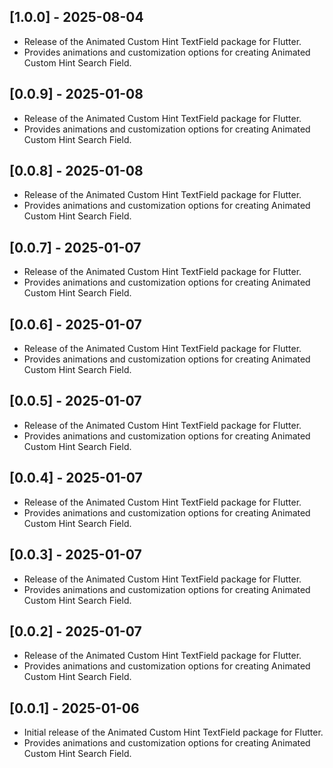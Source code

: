 ## [1.0.0] - 2025-08-04

- Release of the Animated Custom Hint TextField package for Flutter.
- Provides animations and customization options for creating Animated Custom Hint Search Field.

## [0.0.9] - 2025-01-08

- Release of the Animated Custom Hint TextField package for Flutter.
- Provides animations and customization options for creating Animated Custom Hint Search Field.

## [0.0.8] - 2025-01-08

- Release of the Animated Custom Hint TextField package for Flutter.
- Provides animations and customization options for creating Animated Custom Hint Search Field.

## [0.0.7] - 2025-01-07

- Release of the Animated Custom Hint TextField package for Flutter.
- Provides animations and customization options for creating Animated Custom Hint Search Field.

## [0.0.6] - 2025-01-07

- Release of the Animated Custom Hint TextField package for Flutter.
- Provides animations and customization options for creating Animated Custom Hint Search Field.

## [0.0.5] - 2025-01-07

- Release of the Animated Custom Hint TextField package for Flutter.
- Provides animations and customization options for creating Animated Custom Hint Search Field.

## [0.0.4] - 2025-01-07

- Release of the Animated Custom Hint TextField package for Flutter.
- Provides animations and customization options for creating Animated Custom Hint Search Field.

## [0.0.3] - 2025-01-07

- Release of the Animated Custom Hint TextField package for Flutter.
- Provides animations and customization options for creating Animated Custom Hint Search Field.

## [0.0.2] - 2025-01-07

- Release of the Animated Custom Hint TextField package for Flutter.
- Provides animations and customization options for creating Animated Custom Hint Search Field.

## [0.0.1] - 2025-01-06

- Initial release of the Animated Custom Hint TextField package for Flutter.
- Provides animations and customization options for creating Animated Custom Hint Search Field.
